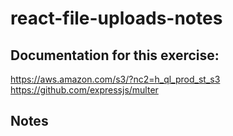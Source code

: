 # react-file-uploads-notes

## Documentation for this exercise:

https://aws.amazon.com/s3/?nc2=h_ql_prod_st_s3
https://github.com/expressjs/multer

## Notes
